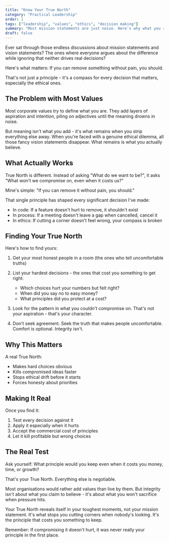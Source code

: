 ```yaml
---
title: "Know Your True North"
category: "Practical Leadership"
order: 1
tags: ["leadership", "values", "ethics", "decision making"]
summary: "Most mission statements are just noise. Here's why what you remove matters more than what you add, and why your toughest decisions are your most revealing ones."
draft: false
---
```


Ever sat through those endless discussions about mission statements and vision statements? The ones where everyone argues about the difference while ignoring that neither drives real decisions?

Here's what matters: If you can remove something without pain, you should.

That's not just a principle - it's a compass for every decision that matters, especially the ethical ones.

## The Problem with Most Values

Most corporate values try to define what you are. They add layers of aspiration and intention, piling on adjectives until the meaning drowns in noise.

But meaning isn't what you add - it's what remains when you strip everything else away. When you're faced with a genuine ethical dilemma, all those fancy vision statements disappear. What remains is what you actually believe.

## What Actually Works

True North is different. Instead of asking "What do we want to be?", it asks "What won't we compromise on, even when it costs us?"

Mine's simple: "If you can remove it without pain, you should."

That single principle has shaped every significant decision I've made:
- In code: If a feature doesn't hurt to remove, it shouldn't exist
- In process: If a meeting doesn't leave a gap when cancelled, cancel it
- In ethics: If cutting a corner doesn't feel wrong, your compass is broken

## Finding Your True North

Here's how to find yours:

1. Get your most honest people in a room (the ones who tell uncomfortable truths)

2. List your hardest decisions - the ones that cost you something to get right:
   - Which choices hurt your numbers but felt right?
   - When did you say no to easy money?
   - What principles did you protect at a cost?

3. Look for the pattern in what you couldn't compromise on. That's not your aspiration - that's your character.

4. Don't seek agreement. Seek the truth that makes people uncomfortable. Comfort is optional. Integrity isn't.

## Why This Matters

A real True North:
- Makes hard choices obvious
- Kills compromised ideas faster
- Stops ethical drift before it starts
- Forces honesty about priorities

## Making It Real

Once you find it:
1. Test every decision against it
2. Apply it especially when it hurts
3. Accept the commercial cost of principles
4. Let it kill profitable but wrong choices

## The Real Test

Ask yourself: What principle would you keep even when it costs you money, time, or growth?

That's your True North. Everything else is negotiable.

Most organisations would rather add values than live by them. But integrity isn't about what you claim to believe - it's about what you won't sacrifice when pressure hits.

Your True North reveals itself in your toughest moments, not your mission statement. It's what stops you cutting corners when nobody's looking. It's the principle that costs you something to keep.

Remember: If compromising it doesn't hurt, it was never really your principle in the first place.